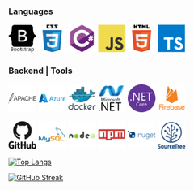 
<h3 align="left">Languages</h3>
<p align="left">  
<img src="https://raw.githubusercontent.com/devicons/devicon/master/icons/bootstrap/bootstrap-plain-wordmark.svg" alt="Bootstrap" width="55" height="55"/>
<img src="https://raw.githubusercontent.com/devicons/devicon/master/icons/css3/css3-original-wordmark.svg" alt="CSS3" width="55" height="55"/>
<img src="https://raw.githubusercontent.com/devicons/devicon/master/icons/csharp/csharp-original.svg" alt="C#" width="55" height="55"/>
<img src="https://raw.githubusercontent.com/devicons/devicon/master/icons/javascript/javascript-original.svg" alt="JavaScript" width="55" height="55"/>
<img src="https://raw.githubusercontent.com/devicons/devicon/master/icons/html5/html5-original-wordmark.svg" alt="HTML5" width="55" height="55"/>
<img src="https://raw.githubusercontent.com/devicons/devicon/master/icons/typescript/typescript-original.svg" alt="TypeScript" width="55" height="55"/>
</p>

<h3 align="left">Backend | Tools</h3>
<p align="left">
<img src="https://raw.githubusercontent.com/devicons/devicon/master/icons/apache/apache-line-wordmark.svg" alt="Apache" width="55" height="55"/>
<img src="https://raw.githubusercontent.com/devicons/devicon/master/icons/azure/azure-original-wordmark.svg" alt="Azure" width="55" height="55"/>
<img src="https://raw.githubusercontent.com/devicons/devicon/master/icons/docker/docker-original-wordmark.svg" alt="Docker" width="55" height="55"/>
<img src="https://raw.githubusercontent.com/devicons/devicon/master/icons/dot-net/dot-net-original-wordmark.svg" alt="Dotnet" width="55" height="55"/>
<img src="https://raw.githubusercontent.com/devicons/devicon/master/icons/dotnetcore/dotnetcore-original.svg" alt="Dotnet Core" width="55" height="55"/>
<img src="https://raw.githubusercontent.com/devicons/devicon/master/icons/firebase/firebase-plain-wordmark.svg" alt="Firebase" width="55" height="55"/>
</p>

<p align="left">
<img src="https://raw.githubusercontent.com/devicons/devicon/master/icons/github/github-original-wordmark.svg" alt="GitHub" width="55" height="55"/>
<img src="https://raw.githubusercontent.com/devicons/devicon/master/icons/mysql/mysql-original-wordmark.svg" alt="MySQL" width="55" height="55"/>
<img src="https://raw.githubusercontent.com/devicons/devicon/master/icons/nodejs/nodejs-original-wordmark.svg" alt="Node" width="55" height="55"/> 
<img src="https://raw.githubusercontent.com/devicons/devicon/master/icons/npm/npm-original-wordmark.svg" alt="NPM" width="55" height="55"/> 
<img src="https://raw.githubusercontent.com/devicons/devicon/master/icons/nuget/nuget-original-wordmark.svg" alt="NuGet" width="55" height="55"/>
<img src="https://raw.githubusercontent.com/devicons/devicon/master/icons/sourcetree/sourcetree-original-wordmark.svg" alt="Sourcetree" width="55" height="55"/>
</p>

[![Top Langs](https://github-readme-stats.vercel.app/api/top-langs/?username=gittjar&layout=compact&theme=nord)](https://github.com/gittjar/github-readme-stats)


[![GitHub Streak](https://github-readme-streak-stats.herokuapp.com?user=gittjar&theme=nord&date_format=j%20M%5B%20Y%5D&mode=weekly)](https://git.io/streak-stats)



